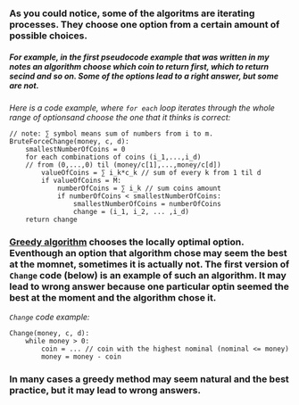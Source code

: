 ### As you could notice, some of the algoritms are iterating processes. They choose one option from a certain amount of possible choices. 

##### For example, in the first pseudocode example that was written in my notes an algorithm choose which coin to return first, which to return secind and so on. Some of the options lead to a right answer, but some are not. 

 *Here is a code example, where `for each` loop iterates through the whole range of optionsand choose the one that it thinks is correct:*

```
// note: ∑ symbol means sum of numbers from i to m.
BruteForceChange(money, c, d):
    smallestNumberOfCoins = 0
    for each combinations of coins (i_1,...,i_d)
    // from (0,...,0) til (money/c[1],...,money/c[d])
        valueOfCoins = ∑ i_k*c_k // sum of every k from 1 til d
        if valueOfCoins = M:
            numberOfCoins = ∑ i_k // sum coins amount
            if numberOfCoins < smallestNumberOfCoins:
                smallestNumberOfCoins = numberOfCoins
                change = (i_1, i_2, ... ,i_d)
    return change
```


### [Greedy algorithm](https://www.google.com/url?sa=t&rct=j&q=&esrc=s&source=web&cd=&cad=rja&uact=8&ved=2ahUKEwiqiKzXwLH-AhVm-yoKHcbBBm8QFnoECA0QAQ&url=https%3A%2F%2Fen.wikipedia.org%2Fwiki%2FGreedy_algorithm&usg=AOvVaw3zSH3DlORzhb8jTcfpeoE7) chooses the locally optimal option. Eventhough an option that algorithm chose may seem the best at the momnet, sometimes it is actually not. The first version of `Change` code (below) is an example of such an algorithm. It may lead to wrong answer because one particular optin seemed the best at the moment and the algorithm chose it.

*`Change` code example:*
```
Change(money, c, d):
    while money > 0:
        coin = ... // coin with the highest nominal (nominal <= money)
        money = money - coin
```


### In many cases a greedy method may seem natural and the best practice, but it may lead to wrong answers.
